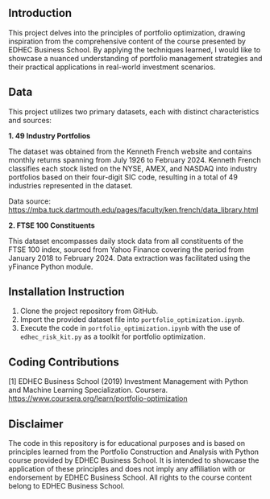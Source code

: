 ## Introduction

This project delves into the principles of portfolio optimization, drawing inspiration from the comprehensive content of the course presented by EDHEC Business School. By applying the techniques learned, I would like to showcase a nuanced understanding of portfolio management strategies and their practical applications in real-world investment scenarios.

## Data

This project utilizes two primary datasets, each with distinct characteristics and sources:

**1. 49 Industry Portfolios**

The dataset was obtained from the Kenneth French website and contains monthly returns spanning from July 1926 to February 2024. Kenneth French classifies each stock listed on the NYSE, AMEX, and NASDAQ into industry portfolios based on their four-digit SIC code, resulting in a total of 49 industries represented in the dataset.

Data source: https://mba.tuck.dartmouth.edu/pages/faculty/ken.french/data_library.html

**2. FTSE 100 Constituents**

This dataset encompasses daily stock data from all constituents of the FTSE 100 index, sourced from Yahoo Finance covering the period from January 2018 to February 2024. Data extraction was facilitated using the yFinance Python module.

## Installation Instruction

1. Clone the project repository from GitHub.
2. Import the provided dataset file into `portfolio_optimization.ipynb`.
3. Execute the code in `portfolio_optimization.ipynb` with the use of `edhec_risk_kit.py` as a toolkit for portfolio optimization.

## Coding Contributions

[1] EDHEC Business School (2019) Investment Management with Python and Machine Learning Specialization. Coursera. https://www.coursera.org/learn/portfolio-optimization

## Disclaimer

The code in this repository is for educational purposes and is based on principles learned from the Portfolio Construction and Analysis with Python course provided by EDHEC Business School. It is intended to showcase the application of these principles and does not imply any affiliation with or endorsement by EDHEC Business School. All rights to the course content belong to EDHEC Business School.